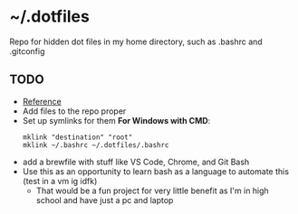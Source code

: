 # ~/.dotfiles

Repo for hidden dot files in my home directory, such as .bashrc and .gitconfig

## TODO

- [Reference](https://www.youtube.com/watch?v=r_MpUP6aKiQ)
- Add files to the repo proper
- Set up symlinks for them **For Windows with CMD**:
  ```
  mklink "destination" "root"
  mklink ~/.bashrc ~/.dotfiles/.bashrc
  ```
- add a brewfile with stuff like VS Code, Chrome, and Git Bash
- Use this as an opportunity to learn bash as a language to automate this (test in a vm ig idfk)
  - That would be a fun project for very little benefit as I'm in high school and have just a pc and laptop
